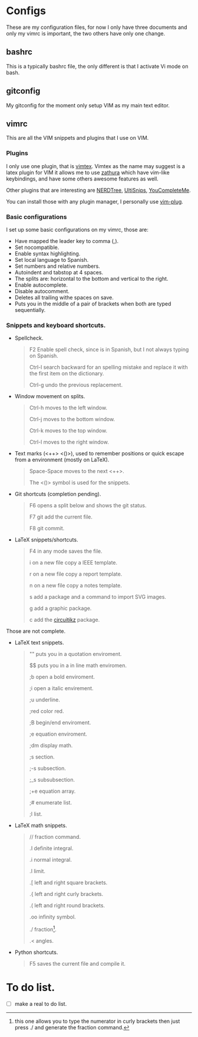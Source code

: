 # Configs

These are my configuration files, for now I only have three documents and only my vimrc is important, the two others have only one change.

## bashrc

This is a typically bashrc file, the only different is that I activate Vi mode on bash.

## gitconfig

My gitconfig for the moment only setup VIM as my main text editor.

## vimrc

This are all the VIM snippets and plugins that I use on VIM.

### Plugins

I only use one plugin, that is [vimtex](https://github.com/lervag/vimtex). Vimtex as the name may suggest is a latex plugin for VIM it allows me to use [zathura](https://github.com/pwmt/zathura) which have vim-like keybindings, and have some others awesome features as well.

Other plugins that are interesting are [NERDTree](https://github.com/scrooloose/nerdtree), [UltiSnips](https://github.com/SirVer/ultisnips), [YouCompleteMe](https://github.com/ycm-core/YouCompleteMe).

You can install those with any plugin manager, I personally use [vim-plug](https://github.com/junegunn/vim-plug).

### Basic configurations

I set up some basic configurations on my vimrc, those are:

* Have mapped the leader key to comma (,).
* Set nocompatible.
* Enable syntax highlighting.
* Set local language to Spanish.
* Set numbers and relative numbers.
* Autoindent and tabstop at 4 spaces.
* The splits are: horizontal to the bottom and vertical to the right.
* Enable autocomplete.
* Disable autocomment.
* Deletes all trailing withe spaces on save.
* Puts you in the middle of a pair of brackets when both are typed sequentially.

### Snippets and keyboard shortcuts.

* Spellcheck.

	> F2 Enable spell check, since is in Spanish, but I not always typing on Spanish.
	>
	> Ctrl-l search backward for an spelling mistake and replace it with the first item on the dictionary.
	>
	> Ctrl-g undo the previous replacement.

* Window movement on splits.

	> Ctrl-h moves to the left window.
	>
	> Ctrl-j moves to the bottom window.
	>
	> Ctrl-k moves to the top window.
	>
	> Ctrl-l moves to the right window.

* Text marks (<++> <()>), used to remember positions or quick escape from a environment (mostly on LaTeX).

	> Space-Space moves to the next <++>.
	>
	> The <()> symbol is used for the snippets.

* Git shortcuts (completion pending).

	> F6 opens a split below and shows the git status.
	>
	> F7 git add the current file.
	>
	> F8 git commit.

* LaTeX snippets/shortcuts.

	> F4 in any mode saves the file.
	>
	> <Leader>i on a new file copy a IEEE template.
	>
	> <Leader>r on a new file copy a report template.
	>
	> <Leader>n on a new file copy a notes template.
	>
	> <Leader>s add a package and a command to import SVG images.
	>
	> <Leader>g add a graphic package.
	>
	> <Leader>c add the [circuitikz](https://github.com/circuitikz/circuitikz) package.

Those are not complete.

* LaTeX text snippets.

	> "" puts you in a quotation enviroment.
	>
	> $$ puts you in a in line math enviromen.
	>
	> ;b open a bold enviroment.
	>
	> ;i open a italic envirement.
	>
	> ;u underline.
	>
	> ;red color red.
	>
	> ;B begin/end enviroment.
	>
	> ;e equation enviroment.
	>
	> ;dm display math.
	>
	> ;s section.
	>
	> ;-s subsection.
	>
	> ;_s subsubsection.
	>
	> ;+e equation array.
	>
	> ;# enumerate list.
	>
	> ;l list.

* LaTeX math snippets.

	> // fraction command.
	>
	> .I definite integral.
	>
	> .i normal integral.
	>
	> .l limit.
	>
	> .[ left and right square brackets.
	>
	> .{ left and right curly brackets.
	>
	> .( left and right round brackets.
	>
	> .oo infinity symbol.
	>
	> ./ fraction[^bignote].
	>
	> .< angles.

[^bignote]: this one allows you to type the numerator in curly brackets then just press ./ and generate the fraction command.

* Python shortcuts.

	> F5 saves the current file and compile it.


# To do list.

- [ ] make a real to do list.
